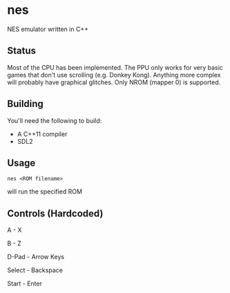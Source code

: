 # nes
NES emulator written in C++

## Status
Most of the CPU has been implemented.
The PPU only works for very basic games that don't use scrolling (e.g. Donkey Kong).
Anything more complex will probably have graphical glitches.
Only NROM (mapper 0) is supported.

## Building

You'll need the following to build:

- A C++11 compiler
- SDL2

## Usage

	nes <ROM filename>

will run the specified ROM

## Controls (Hardcoded)
A - X

B - Z

D-Pad - Arrow Keys

Select - Backspace

Start - Enter
